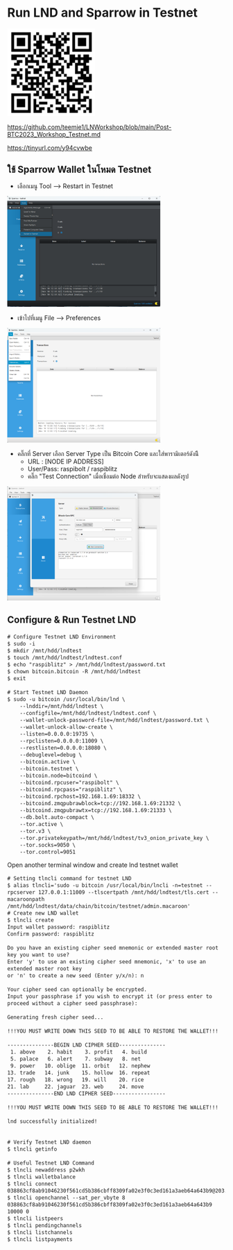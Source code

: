 # Run LND and Sparrow in Testnet
<img src="Post-BTC2023_Workshop/testnet_guide_qr.png"  width="40%" height="40%"/>

https://github.com/teemie1/LNWorkshop/blob/main/Post-BTC2023_Workshop_Testnet.md

https://tinyurl.com/y94cvwbe

## ใช้ Sparrow Wallet ในโหมด Testnet
  - เลือกเมนู Tool --> Restart in Testnet
<img src="Post-BTC2023_Workshop/testnet_sparrow_01.png"  width="70%" height="70%"/>

  - เข้าไปที่เมนู File --> Preferences
<img src="Post-BTC2023_Workshop/testnet_sparrow_02.png"  width="70%" height="70%"/>

  - คลิ๊กที่ Server เลือก Server Type เป็น Bitcoin Core และใส่พารามิเตอร์ดังนีิ
    - URL : [NODE IP ADDRESS]
    - User/Pass: raspibolt / raspiblitz
    - คลิ๊ก "Test Connection" เมื่อเชื่อมต่อ Node สำหรับจะแสดงผลดังรูป
<img src="Post-BTC2023_Workshop/testnet_sparrow_03.png"  width="70%" height="70%"/>

## Configure & Run Testnet LND
~~~
# Configure Testnet LND Environment
$ sudo -i
$ mkdir /mnt/hdd/lndtest
$ touch /mnt/hdd/lndtest/lndtest.conf
$ echo "raspiblitz" > /mnt/hdd/lndtest/password.txt
$ chown bitcoin.bitcoin -R /mnt/hdd/lndtest
$ exit

# Start Testnet LND Daemon
$ sudo -u bitcoin /usr/local/bin/lnd \
    --lnddir=/mnt/hdd/lndtest \
    --configfile=/mnt/hdd/lndtest/lndtest.conf \
    --wallet-unlock-password-file=/mnt/hdd/lndtest/password.txt \
    --wallet-unlock-allow-create \
    --listen=0.0.0.0:19735 \
    --rpclisten=0.0.0.0:11009 \
    --restlisten=0.0.0.0:18080 \
    --debuglevel=debug \
    --bitcoin.active \
    --bitcoin.testnet \
    --bitcoin.node=bitcoind \
    --bitcoind.rpcuser="raspibolt" \
    --bitcoind.rpcpass="raspiblitz" \
    --bitcoind.rpchost=192.168.1.69:18332 \
    --bitcoind.zmqpubrawblock=tcp://192.168.1.69:21332 \
    --bitcoind.zmqpubrawtx=tcp://192.168.1.69:21333 \
    --db.bolt.auto-compact \
    --tor.active \
    --tor.v3 \
    --tor.privatekeypath=/mnt/hdd/lndtest/tv3_onion_private_key \
    --tor.socks=9050 \
    --tor.control=9051 
~~~
Open another terminal window and create lnd testnet wallet
~~~
# Setting tlncli command for testnet LND
$ alias tlncli='sudo -u bitcoin /usr/local/bin/lncli -n=testnet --rpcserver 127.0.0.1:11009 --tlscertpath /mnt/hdd/lndtest/tls.cert --macaroonpath /mnt/hdd/lndtest/data/chain/bitcoin/testnet/admin.macaroon'
# Create new LND wallet
$ tlncli create
Input wallet password: raspiblitz
Confirm password: raspiblitz

Do you have an existing cipher seed mnemonic or extended master root key you want to use?
Enter 'y' to use an existing cipher seed mnemonic, 'x' to use an extended master root key
or 'n' to create a new seed (Enter y/x/n): n

Your cipher seed can optionally be encrypted.
Input your passphrase if you wish to encrypt it (or press enter to proceed without a cipher seed passphrase):

Generating fresh cipher seed...

!!!YOU MUST WRITE DOWN THIS SEED TO BE ABLE TO RESTORE THE WALLET!!!

---------------BEGIN LND CIPHER SEED---------------
 1. above    2. habit    3. profit   4. build
 5. palace   6. alert    7. subway   8. net
 9. power   10. oblige  11. orbit   12. nephew
13. trade   14. junk    15. hollow  16. repeat
17. rough   18. wrong   19. will    20. rice
21. lab     22. jaguar  23. web     24. move
---------------END LND CIPHER SEED-----------------

!!!YOU MUST WRITE DOWN THIS SEED TO BE ABLE TO RESTORE THE WALLET!!!

lnd successfully initialized!

	
# Verify Testnet LND daemon
$ tlncli getinfo

# Useful Testnet LND Command
$ tlncli newaddress p2wkh
$ tlncli walletbalance
$ tlncli connect 038863cf8ab91046230f561cd5b386cbff8309fa02e3f0c3ed161a3aeb64a643b9@203.132.94.196:9735
$ tlncli openchannel --sat_per_vbyte 8 038863cf8ab91046230f561cd5b386cbff8309fa02e3f0c3ed161a3aeb64a643b9 10000 0
$ tlncli listpeers
$ tlncli pendingchannels
$ tlncli listchannels
$ tlncli listpayments
~~~
